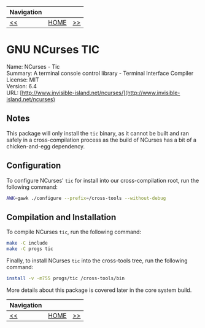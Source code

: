 | Navigation |||
| --- | --- | ---: |
| [<<](./GNUM4.md) | [HOME](../README.md) | [>>](./Autoconf.md) |

# GNU NCurses TIC

Name: NCurses - Tic<br />
Summary: A terminal console control library - Terminal Interface Compiler<br />
License: MIT<br />
Version: 6.4<br />
URL: [http://www.invisible-island.net/ncurses/](http://www.invisible-island.net/ncurses)<br />

## Notes

This package will only install the `tic` binary, as it cannot be built and ran safely in a cross-compilation process as
the build of NCurses has a bit of a chicken-and-egg dependency.

## Configuration

To configure NCurses' `tic` for install into our cross-compilation root, run the following command:

```bash
AWK=gawk ./configure --prefix=/cross-tools --without-debug
```

## Compilation and Installation

To compile NCurses `tic`, run the following command:

```bash
make -C include
make -C progs tic
```

Finally, to install NCurses `tic` into the cross-tools tree, run the following command:

```bash
install -v -m755 progs/tic /cross-tools/bin
```

More details about this package is covered later in the core system build.

| Navigation |||
| --- | --- | ---: |
| [<<](./GNUM4.md) | [HOME](../README.md) | [>>](./Autoconf.md) |
